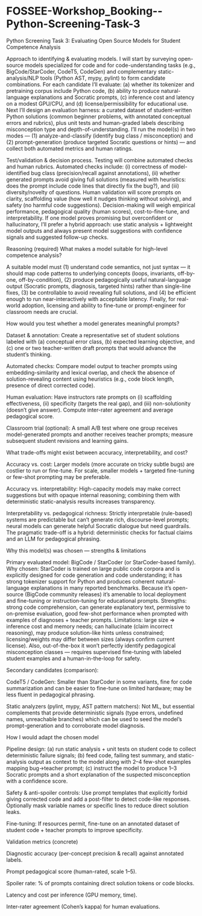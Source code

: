 # FOSSEE-Workshop_Booking--Python-Screening-Task-3
Python Screening Task 3: Evaluating Open Source Models for Student Competence Analysis

Approach to identifying & evaluating models.
I will start by surveying open-source models specialized for code and for code-understanding tasks (e.g., BigCode/StarCoder, CodeT5, CodeGen) and complementary static-analysis/NLP tools (Python AST, mypy, pylint) to form candidate combinations. For each candidate I’ll evaluate: (a) whether its tokenizer and pretraining corpus include Python code, (b) ability to produce natural-language explanations and Socratic prompts, (c) inference cost and latency on a modest GPU/CPU, and (d) license/permissibility for educational use. Next I’ll design an evaluation harness: a curated dataset of student-written Python solutions (common beginner problems, with annotated conceptual errors and rubrics), plus unit tests and human-graded labels describing misconception type and depth-of-understanding. I’ll run the model(s) in two modes — (1) analyze-and-classify (identify bug class / misconception) and (2) prompt-generation (produce targeted Socratic questions or hints) — and collect both automated metrics and human ratings.

Test/validation & decision process.
Testing will combine automated checks and human rubrics. Automated checks include: (i) correctness of model-identified bug class (precision/recall against annotations), (ii) whether generated prompts avoid giving full solutions (measured with heuristics: does the prompt include code lines that directly fix the bug?), and (iii) diversity/novelty of questions. Human validation will score prompts on clarity, scaffolding value (how well it nudges thinking without solving), and safety (no harmful code suggestions). Decision-making will weigh empirical performance, pedagogical quality (human scores), cost-to-fine-tune, and interpretability. If one model proves promising but overconfident or hallucinatory, I’ll prefer a hybrid approach: use static analysis + lightweight model outputs and always present model suggestions with confidence signals and suggested follow-up checks.

Reasoning (required)
What makes a model suitable for high-level competence analysis?

A suitable model must (1) understand code semantics, not just syntax — it should map code patterns to underlying concepts (loops, invariants, off-by-one, off-by-condition), (2) produce pedagogically useful natural-language output (Socratic prompts, diagnosis, targeted hints) rather than single-line fixes, (3) be controllable to avoid revealing full solutions, and (4) be efficient enough to run near-interactively with acceptable latency. Finally, for real-world adoption, licensing and ability to fine-tune or prompt-engineer for classroom needs are crucial.

How would you test whether a model generates meaningful prompts?

Dataset & annotation: Create a representative set of student solutions labeled with (a) conceptual error class, (b) expected learning objective, and (c) one or two teacher-written draft prompts that would advance the student’s thinking.

Automated checks: Compare model output to teacher prompts using embedding-similarity and lexical overlap, and check the absence of solution-revealing content using heuristics (e.g., code block length, presence of direct corrected code).

Human evaluation: Have instructors rate prompts on (i) scaffolding effectiveness, (ii) specificity (targets the real gap), and (iii) non-solutionity (doesn’t give answer). Compute inter-rater agreement and average pedagogical score.

Classroom trial (optional): A small A/B test where one group receives model-generated prompts and another receives teacher prompts; measure subsequent student revisions and learning gains.

What trade-offs might exist between accuracy, interpretability, and cost?

Accuracy vs. cost: Larger models (more accurate on tricky subtle bugs) are costlier to run or fine-tune. For scale, smaller models + targeted fine-tuning or few-shot prompting may be preferable.

Accuracy vs. interpretability: High-capacity models may make correct suggestions but with opaque internal reasoning; combining them with deterministic static-analysis results increases transparency.

Interpretability vs. pedagogical richness: Strictly interpretable (rule-based) systems are predictable but can’t generate rich, discourse-level prompts; neural models can generate helpful Socratic dialogue but need guardrails. The pragmatic trade-off is a hybrid: deterministic checks for factual claims and an LLM for pedagogical phrasing.

Why this model(s) was chosen — strengths & limitations

Primary evaluated model: BigCode / StarCoder (or StarCoder-based family).
Why chosen: StarCoder is trained on large public code corpora and is explicitly designed for code generation and code understanding; it has strong tokenizer support for Python and produces coherent natural-language explanations in many reported benchmarks. Because it’s open-source (BigCode community releases) it’s amenable to local deployment and fine-tuning or instruction-tuning for educational prompts.
Strengths: strong code comprehension, can generate explanatory text, permissive to on-premise evaluation, good few-shot performance when prompted with examples of diagnoses + teacher prompts.
Limitations: large size => inference cost and memory needs; can hallucinate (claim incorrect reasoning), may produce solution-like hints unless constrained; licensing/weights may differ between sizes (always confirm current license). Also, out-of-the-box it won’t perfectly identify pedagogical misconception classes — requires supervised fine-tuning with labeled student examples and a human-in-the-loop for safety.

Secondary candidates (comparison):

CodeT5 / CodeGen: Smaller than StarCoder in some variants, fine for code summarization and can be easier to fine-tune on limited hardware; may be less fluent in pedagogical phrasing.

Static analyzers (pylint, mypy, AST pattern matchers): Not ML, but essential complements that provide deterministic signals (type errors, undefined names, unreachable branches) which can be used to seed the model’s prompt-generation and to corroborate model diagnosis.

How I would adapt the chosen model

Pipeline design: (a) run static analysis + unit tests on student code to collect deterministic failure signals; (b) feed code, failing test summary, and static-analysis output as context to the model along with 2–4 few-shot examples mapping bug→teacher prompt; (c) instruct the model to produce 1–3 Socratic prompts and a short explanation of the suspected misconception with a confidence score.

Safety & anti-spoiler controls: Use prompt templates that explicitly forbid giving corrected code and add a post-filter to detect code-like responses. Optionally mask variable names or specific lines to reduce direct solution leaks.

Fine-tuning: If resources permit, fine-tune on an annotated dataset of student code + teacher prompts to improve specificity.

Validation metrics (concrete)

Diagnostic accuracy (per-concept precision & recall) against annotated labels.

Prompt pedagogical score (human-rated, scale 1–5).

Spoiler rate: % of prompts containing direct solution tokens or code blocks.

Latency and cost per inference (GPU memory, time).

Inter-rater agreement (Cohen’s kappa) for human evaluations.
